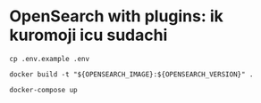 # OpenSearch with plugins: ik kuromoji icu sudachi

```shell
cp .env.example .env

docker build -t "${OPENSEARCH_IMAGE}:${OPENSEARCH_VERSION}" .

docker-compose up

```
